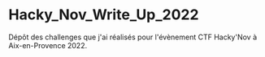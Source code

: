 # Hacky_Nov_Write_Up_2022
Dépôt des challenges que j'ai réalisés pour l'évènement CTF Hacky'Nov à Aix-en-Provence 2022.
